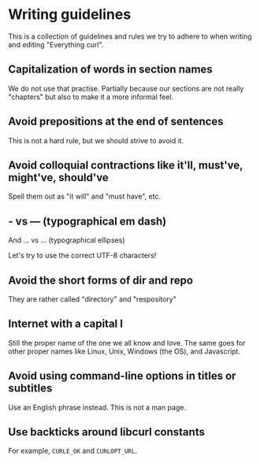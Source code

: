 # Writing guidelines

This is a collection of guidelines and rules we try to adhere to when writing
and editing "Everything curl".

## Capitalization of words in section names

We do not use that practise. Partially because our sections are not really
"chapters" but also to make it a more informal feel.

## Avoid prepositions at the end of sentences

This is not a hard rule, but we should strive to avoid it.

## Avoid colloquial contractions like it'll, must've, might've, should've

Spell them out as "it will" and "must have", etc.

## - vs — (typographical em dash)

And ... vs … (typographical ellipses)

Let's try to use the correct UTF-8 characters!

## Avoid the short forms of dir and repo

They are rather called "directory" and "respository"

## Internet with a capital I

Still the proper name of the one we all know and love. The same goes for other
proper names like Linux, Unix, Windows (the OS), and Javascript.

## Avoid using command-line options in titles or subtitles

Use an English phrase instead. This is not a man page.

## Use backticks around libcurl constants

For example, `CURLE_OK` and `CURLOPT_URL`.
